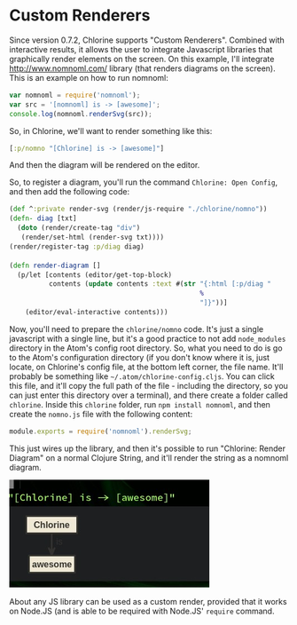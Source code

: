 # Custom Renderers

Since version 0.7.2, Chlorine supports "Custom Renderers". Combined with interactive results, it allows the user to integrate Javascript libraries that graphically render elements on the screen. On this example, I'll integrate http://www.nomnoml.com/ library (that renders diagrams on the screen). This is an example on how to run nomnoml:

```js
var nomnoml = require('nomnoml');
var src = '[nomnoml] is -> [awesome]';
console.log(nomnoml.renderSvg(src));
```

So, in Chlorine, we'll want to render something like this:

```clojure
[:p/nomno "[Chlorine] is -> [awesome]"]
```

And then the diagram will be rendered on the editor.


So, to register a diagram, you'll run the command `Chlorine: Open Config`, and then add the following code:

```clojure
(def ^:private render-svg (render/js-require "./chlorine/nomno"))
(defn- diag [txt]
  (doto (render/create-tag "div")
   (render/set-html (render-svg txt))))
(render/register-tag :p/diag diag)

(defn render-diagram []
  (p/let [contents (editor/get-top-block)
          contents (update contents :text #(str "{:html [:p/diag "
                                                %
                                                "]}"))]
    (editor/eval-interactive contents)))

```

Now, you'll need to prepare the `chlorine/nomno` code. It's just a single javascript with a single line, but it's a good practice to not add `node_modules` directory in the Atom's config root directory. So, what you need to do is go to the Atom's configuration directory (if you don't know where it is, just locate, on Chlorine's config file, at the bottom left corner, the file name. It'll probably be something like `~/.atom/chlorine-config.cljs`. You can click this file, and it'll copy the full path of the file - including the directory, so you can just enter this directory over a terminal), and there create a folder called `chlorine`. Inside this `chlorine` folder, run `npm install nomnoml`, and then create the `nomno.js` file with the following content:

```js
module.exports = require('nomnoml').renderSvg;
```

This just wires up the library, and then it's possible to run "Chlorine: Render Diagram" on a normal Clojure String, and it'll render the string as a nomnoml diagram.

![](custom-renderers.jpg)

About any JS library can be used as a custom render, provided that it works on Node.JS (and is able to be required with Node.JS' `require` command.
